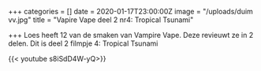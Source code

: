 +++
categories = []
date = 2020-01-17T23:00:00Z
image = "/uploads/duim vv.jpg"
title = "Vapire Vape deel 2 nr4: Tropical Tsunami"

+++
Loes heeft 12 van de smaken van Vampire Vape. Deze revieuwt ze in 2 delen. Dit is deel 2 filmpje 4: Tropical Tsunami

{{< youtube s8iSdD4W-yQ>}}